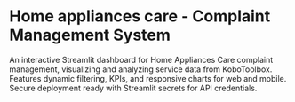 # Home appliances care - Complaint Management System
An interactive Streamlit dashboard for Home Appliances Care complaint management, visualizing and analyzing service data from KoboToolbox. Features dynamic filtering, KPIs, and responsive charts for web and mobile. Secure deployment ready with Streamlit secrets for API credentials.
